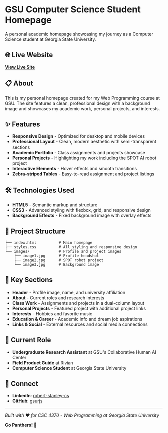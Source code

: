 # GSU Computer Science Student Homepage

A personal academic homepage showcasing my journey as a Computer Science student at Georgia State University.

## 🌐 Live Website
**[View Live Site](https://codd.cs.gsu.edu/~rstanley8/WP/HW/HW1/index.html)**

## 📋 About

This is my personal homepage created for my Web Programming course at GSU. The site features a clean, professional design with a background image and showcases my academic work, personal projects, and interests.

## ✨ Features

- **Responsive Design** - Optimized for desktop and mobile devices
- **Professional Layout** - Clean, modern aesthetic with semi-transparent sections
- **Academic Portfolio** - Class assignments and projects showcase
- **Personal Projects** - Highlighting my work including the SPOT AI robot project
- **Interactive Elements** - Hover effects and smooth transitions
- **Zebra-striped Tables** - Easy-to-read assignment and project listings

## 🛠️ Technologies Used

- **HTML5** - Semantic markup and structure
- **CSS3** - Advanced styling with flexbox, grid, and responsive design
- **Background Effects** - Fixed background image with overlay effects

## 📁 Project Structure

```
├── index.html          # Main homepage
├── styles.css          # All styling and responsive design
└── images/             # Profile and project images
    ├── image1.jpg      # Profile headshot
    ├── image2.jpg      # SPOT robot project
    └── image3.jpg      # Background image
```

## 🎯 Key Sections

- **Header** - Profile image, name, and university affiliation
- **About** - Current roles and research interests
- **Class Work** - Assignments and projects in a dual-column layout
- **Personal Projects** - Featured project with additional project links
- **Interests** - Hobbies and favorite music
- **Education & Career** - Academic info and dream job aspirations
- **Links & Social** - External resources and social media connections

## 🚀 Current Role

- **Undergraduate Research Assistant** at GSU's Collaborative Human AI Center
- **Field Product Guide** at Rivian
- **Computer Science Student** at Georgia State University

## 🔗 Connect

- **LinkedIn**: [robert-stanley-cs](https://www.linkedin.com/in/robert-stanley-cs/)
- **GitHub**: [gsurjs](https://github.com/gsurjs)

---

*Built with ❤️ for CSC 4370 - Web Programming at Georgia State University*

**Go Panthers! 🐾**